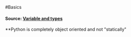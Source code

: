 #Basics 

#### Source: [Variable and types](https://www.learnpython.org/en/Variables_and_Types)

**Python is completely object oriented and not "statically"